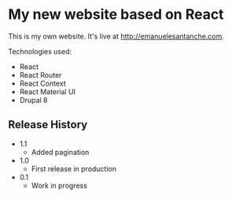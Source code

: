# My new website based on React

This is my own website. It's live at http://emanuelesantanche.com.

Technologies used:
* React
* React Router
* React Context
* React Material UI
* Drupal 8

## Release History

* 1.1
    * Added pagination
* 1.0
    * First release in production
* 0.1
    * Work in progress